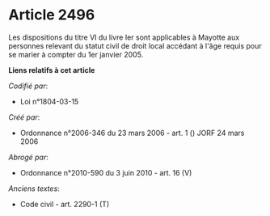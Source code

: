 # Article 2496

Les dispositions du titre VI du livre Ier sont applicables à Mayotte aux personnes relevant du statut civil de droit local
accédant à l'âge requis pour se marier à compter du 1er janvier 2005.

**Liens relatifs à cet article**

_Codifié par_:

  - Loi n°1804-03-15

_Créé par_:

  - Ordonnance n°2006-346 du 23 mars 2006 - art. 1 () JORF 24 mars 2006

_Abrogé par_:

  - Ordonnance n°2010-590 du 3 juin 2010 - art. 16 (V)

_Anciens textes_:

  - Code civil - art. 2290-1 (T)
